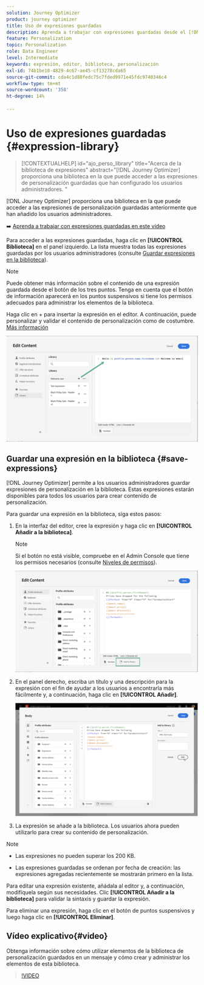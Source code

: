 ```yaml
---
solution: Journey Optimizer
product: journey optimizer
title: Uso de expresiones guardadas
description: Aprenda a trabajar con expresiones guardadas desde el [!DNL Journey Optimizer] biblioteca.
feature: Personalization
topic: Personalization
role: Data Engineer
level: Intermediate
keywords: expresión, editor, biblioteca, personalización
exl-id: 74b1be18-4829-4c67-ae45-cf13278cda65
source-git-commit: cda4c1d88fedc75c7fded9971e45fdc9740346c4
workflow-type: tm+mt
source-wordcount: '358'
ht-degree: 14%

---
```


# Uso de expresiones guardadas {#expression-library}

>[!CONTEXTUALHELP]
>id="ajo_perso_library"
>title="Acerca de la biblioteca de expresiones"
>abstract="[!DNL Journey Optimizer] proporciona una biblioteca en la que puede acceder a las expresiones de personalización guardadas que han configurado los usuarios administradores. "

[!DNL Journey Optimizer] proporciona una biblioteca en la que puede acceder a las expresiones de personalización guardadas anteriormente que han añadido los usuarios administradores.

➡️ [Aprenda a trabajar con expresiones guardadas en este vídeo](#video-preview)

Para acceder a las expresiones guardadas, haga clic en **[!UICONTROL Biblioteca]** en el panel izquierdo. La lista muestra todas las expresiones guardadas por los usuarios administradores (consulte [Guardar expresiones en la biblioteca](#save-expressions)).

>[!NOTE]
>
>Puede obtener más información sobre el contenido de una expresión guardada desde el botón de los tres puntos. Tenga en cuenta que el botón de información aparecerá en los puntos suspensivos si tiene los permisos adecuados para administrar los elementos de la biblioteca.

Haga clic en + para insertar la expresión en el editor. A continuación, puede personalizar y validar el contenido de personalización como de costumbre. [Más información](../personalization/personalization-build-expressions.md)

![](assets/library-add.png)

## Guardar una expresión en la biblioteca {#save-expressions}

[!DNL Journey Optimizer] permite a los usuarios administradores guardar expresiones de personalización en la biblioteca. Estas expresiones estarán disponibles para todos los usuarios para crear contenido de personalización.

Para guardar una expresión en la biblioteca, siga estos pasos:

1. En la interfaz del editor, cree la expresión y haga clic en **[!UICONTROL Añadir a la biblioteca]**.

   >[!NOTE]
   >
   >Si el botón no está visible, compruebe en el Admin Console que tiene los permisos necesarios (consulte [Niveles de permisos](../administration/high-low-permissions.md)).

   ![](assets/library-save.png)

1. En el panel derecho, escriba un título y una descripción para la expresión con el fin de ayudar a los usuarios a encontrarla más fácilmente y, a continuación, haga clic en **[!UICONTROL Añadir]**.

   ![](assets/add-expression.png)

1. La expresión se añade a la biblioteca. Los usuarios ahora pueden utilizarlo para crear su contenido de personalización.


>[!NOTE]
>
>* Las expresiones no pueden superar los 200 KB.
>
>* Las expresiones guardadas se ordenan por fecha de creación: las expresiones agregadas recientemente se mostrarán primero en la lista.


Para editar una expresión existente, añádala al editor y, a continuación, modifíquela según sus necesidades. Clic **[!UICONTROL Añadir a la biblioteca]** para validar la sintaxis y guardar la expresión.

Para eliminar una expresión, haga clic en el botón de puntos suspensivos y luego haga clic en **[!UICONTROL Eliminar]**.

## Vídeo explicativo{#video}

Obtenga información sobre cómo utilizar elementos de la biblioteca de personalización guardados en un mensaje y cómo crear y administrar los elementos de esta biblioteca.

>[!VIDEO](https://video.tv.adobe.com/v/340941?quality=12)

